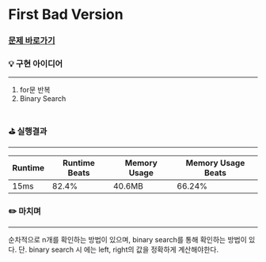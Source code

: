 # First Bad Version

### [문제 바로가기](https://leetcode.com/problems/first-bad-version/)

### 💡 구현 아이디어
---
1. for문 반복 <br/>
2. Binary Search  <br/><br/>


### ⛳️ 실행결과
---
| Runtime | Runtime Beats | Memory Usage | Memory Usage Beats |
| ------ | ------ | ------ | ------ |
|  15ms | 82.4% | 40.6MB | 66.24% | <br/><br/>


### ✏️ 마치며
---
순차적으로 n개를 확인하는 방법이 있으며,
binary search를 통해 확인하는 방법이 있다.
단. binary search 시 에는 left, right의 값을 정확하게 계산해야한다.
